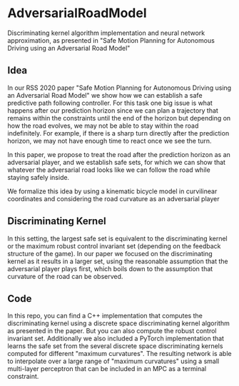 # AdversarialRoadModel
Discriminating kernel algorithm implementation and neural network approximation, as presented in "Safe Motion Planning for Autonomous Driving using an Adversarial Road Model"

## Idea
In our RSS 2020 paper "Safe Motion Planning for Autonomous Driving using an Adversarial Road Model" we show how we can establish a safe predictive path following controller. For this task one big issue is what happens after our prediction horizon since we can plan a trajectory that remains within the constraints until the end of the horizon but depending on how the road evolves, we may not be able to stay within the road indefinitely. For example, if there is a sharp turn directly after the prediction horizon, we may not have enough time to react once we see the turn. 

In this paper, we propose to treat the road after the prediction horizon as an adversarial player, and we establish safe sets, for which we can show that whatever the adversarial road looks like we can follow the road while staying safely inside. 

We formalize this idea by using a kinematic bicycle model in curvilinear coordinates and considering the road curvature as an adversarial player

## Discriminating Kernel

In this setting, the largest safe set is equivalent to the discriminating kernel or the maximum robust control invariant set (depending on the feedback structure of the game). In our paper we focused on the discriminating kernel as it results in a larger set, using the reasonable assumption that the adversarial player plays first, which boils down to the assumption that curvature of the road can be observed.

## Code

In this repo, you can find a C++ implementation that computes the discriminating kernel using a discrete space discriminating kernel algorithm as presented in the paper. But you can also compute the robust control invariant set. Additionally we also included a PyTorch implementation that learns the safe set from the several discrete space discriminating kernels computed for different "maximum curvatures". The resulting network is able to interpolate over a large range of "maximum curvatures" using a small multi-layer perceptron that can be included in an MPC as a terminal constraint.

